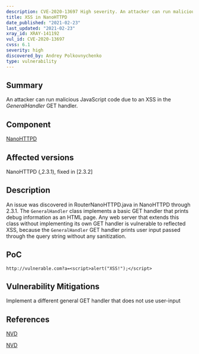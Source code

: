 ```yaml
---
description: CVE-2020-13697 High severity. An attacker can run malicious JavaScript code due to an XSS in the *GeneralHandler* GET handler.
title: XSS in NanoHTTPD
date_published: "2021-02-23"
last_updated: "2021-02-23"
xray_id: XRAY-141192
vul_id: CVE-2020-13697
cvss: 6.1
severity: high
discovered_by: Andrey Polkovnychenko
type: vulnerability
---
```

## Summary
An attacker can run malicious JavaScript code due to an XSS in the *GeneralHandler* GET handler.

## Component

[NanoHTTPD](https://github.com/NanoHttpd/nanohttpd)

## Affected versions

NanoHTTPD (,2.3.1), fixed in [2.3.2]

## Description

An issue was discovered in RouterNanoHTTPD.java in NanoHTTPD through 2.3.1. The `GeneralHandler` class implements a basic GET handler that prints debug information as an HTML page. Any web server that extends this class without implementing its own GET handler is vulnerable to reflected XSS, because the `GeneralHandler` GET handler prints user input passed through the query string without any sanitization.

## PoC

`http://vulnerable.com?a=<script>alert("XSS!");</script>`



## Vulnerability Mitigations

Implement a different general GET handler that does not use user-input

## References


[NVD](https://nvd.nist.gov/vuln/detail/CVE-2020-13697)


[NVD](https://nvd.nist.gov/vuln/detail/CVE-2020-13697)